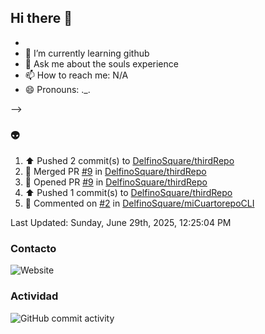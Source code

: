 ## Hi there 👋






- 
- 🌱 I’m currently learning github
- 💬 Ask me about the souls experience
- 📫 How to reach me: N/A
- 😄 Pronouns: ._.

-->
### :alien:
<!--RECENT_ACTIVITY:start-->
1. ⬆️ Pushed 2 commit(s) to [DelfinoSquare/thirdRepo](https://github.com/DelfinoSquare/thirdRepo)<br>
2. 🎉 Merged PR [#9](https://github.com/DelfinoSquare/thirdRepo/pull/9) in [DelfinoSquare/thirdRepo](https://github.com/DelfinoSquare/thirdRepo)<br>
3. 💪 Opened PR [#9](https://github.com/DelfinoSquare/thirdRepo/pull/9) in [DelfinoSquare/thirdRepo](https://github.com/DelfinoSquare/thirdRepo)<br>
4. ⬆️ Pushed 1 commit(s) to [DelfinoSquare/thirdRepo](https://github.com/DelfinoSquare/thirdRepo)<br>
5. 💬 Commented on [#2](https://github.com/DelfinoSquare/miCuartorepoCLI/issues/2#issuecomment-3013813610) in [DelfinoSquare/miCuartorepoCLI](https://github.com/DelfinoSquare/miCuartorepoCLI)<br>
<!--RECENT_ACTIVITY:end-->
<!--RECENT_ACTIVITY:last_update-->
Last Updated: Sunday, June 29th, 2025, 12:25:04 PM
<!--RECENT_ACTIVITY:last_update_end-->
### Contacto

![Website](https://img.shields.io/website?url=https%3A%2F%2Fgithub.com%2FDelfinoSquare)


### Actividad

![GitHub commit activity](https://img.shields.io/github/commit-activity/m/DelfinoSquare/DelfinoSquare)

